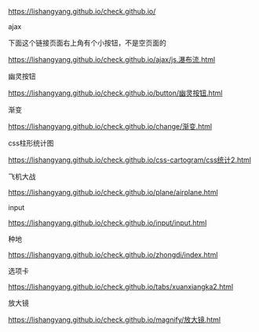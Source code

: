 https://lishangyang.github.io/check.github.io/

ajax

下面这个链接页面右上角有个小按钮，不是空页面的

https://lishangyang.github.io/check.github.io/ajax/js.瀑布流.html

幽灵按钮

https://lishangyang.github.io/check.github.io/button/幽灵按钮.html

渐变

https://lishangyang.github.io/check.github.io/change/渐变.html

css柱形统计图

https://lishangyang.github.io/check.github.io/css-cartogram/css统计2.html

飞机大战

https://lishangyang.github.io/check.github.io/plane/airplane.html

input

https://lishangyang.github.io/check.github.io/input/input.html

种地

https://lishangyang.github.io/check.github.io/zhongdi/index.html

选项卡

https://lishangyang.github.io/check.github.io/tabs/xuanxiangka2.html


放大镜

https://lishangyang.github.io/check.github.io/magnify/放大镜.html
